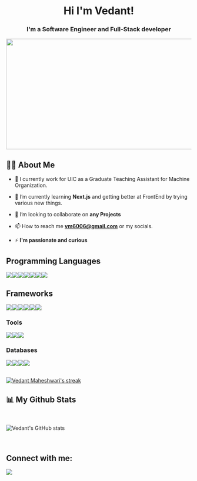 <h1 align="center">Hi I'm Vedant!</h1>
<h3 align="center">I'm a Software Engineer and Full-Stack developer</h3>

<div align="center">
  <img src="https://media.tenor.com/mg-Ruc_ndBsAAAAC/relax-anime.gif" width="600" height="300"/>
</div>


## 🙋‍♂️ About Me

- 💼 I currently work for UIC as a Graduate Teaching Assistant for Machine Organization.

- 🌱 I’m currently learning **Next.js** and getting better at FrontEnd by trying various new things.

- 🤝 I’m looking to collaborate on **any Projects**

- 📫 How to reach me **vm6006@gmail.com** or my socials.

- ⚡ **I'm passionate and curious**

## Programming Languages

<p style="display:flex;flex-direction:row"> 
     <img src= "https://img.shields.io/badge/javascript-%23323330.svg?style=for-the-badge&logo=javascript&logoColor=%23F7DF1E" />
     <img src="https://img.shields.io/badge/typescript-%23007ACC.svg?style=for-the-badge&logo=typescript&logoColor=white" />
     <img src="https://img.shields.io/badge/python-3670A0?style=for-the-badge&logo=python&logoColor=ffdd54" /> 
     <img src="https://img.shields.io/badge/java-%23ED8B00.svg?style=for-the-badge&logo=java&logoColor=white" />
     <img src="https://img.shields.io/badge/html5-%23E34F26.svg?style=for-the-badge&logo=html5&logoColor=white" />
     <img src"https://img.shields.io/badge/html-%23E34F26.svg?style=for-the-badge&logo=html5&logoColor=white" />
     <img src="https://img.shields.io/badge/css3-%231572B6.svg?style=for-the-badge&logo=css3&logoColor=white" />
     <img src="https://img.shields.io/badge/c-%2300599C.svg?style=for-the-badge&logo=c&logoColor=white" />
</p>

## Frameworks

<p style="display:flex;flex-direction:row">
     <img src="https://img.shields.io/badge/react-%2320232a.svg?style=for-the-badge&logo=react&logoColor=%2361DAFB" />
     <img src="https://img.shields.io/badge/node.js-6DA55F?style=for-the-badge&logo=node.js&logoColor=white" />
     <img src="https://img.shields.io/badge/express.js-%23404d59.svg?style=for-the-badge&logo=express&logoColor=%2361DAFB" />
     <img src="https://img.shields.io/badge/bootstrap-%23563D7C.svg?style=for-the-badge&logo=bootstrap&logoColor=white" />
     <img src="https://img.shields.io/badge/jquery-%230769AD.svg?style=for-the-badge&logo=jquery&logoColor=white" />
     <img src="https://img.shields.io/badge/redux-%23593d88.svg?style=for-the-badge&logo=redux&logoColor=white" />
</p>

### Tools

<div style="display:flex;flex-direction:row">
    <img src="https://img.shields.io/badge/git-%23F05033.svg?style=for-the-badge&logo=git&logoColor=white" />
     <img src="https://img.shields.io/badge/Postman-FF6C37?style=for-the-badge&logo=postman&logoColor=white" />
     <img src="https://img.shields.io/badge/Tableau-E97627?style=for-the-badge&logo=Tableau&logoColor=white" />
</div>

### Databases

<div style="display:flex;flex-direction:row">
   <img src="https://img.shields.io/badge/mysql-%2300f.svg?style=for-the-badge&logo=mysql&logoColor=white" />
   <img src="https://img.shields.io/badge/postgres-%23316192.svg?style=for-the-badge&logo=postgresql&logoColor=white" />
   <img src="https://img.shields.io/badge/Supabase-3ECF8E?style=for-the-badge&logo=supabase&logoColor=white" />
   <img src="https://img.shields.io/badge/firebase-ffca28?style=for-the-badge&logo=firebase&logoColor=black" />
</div>
     
<br/>


<p align="left">
    <a href="https://github.com/vedda121/github-readme-streak-stats">
        <img title="🔥 Get streak stats for your profile at git.io/streak-stats" alt="Vedant Maheshwari's streak" src="https://github-readme-streak-stats.herokuapp.com/?user=vedda121&theme=black-ice&hide_border=true&stroke=0000&background=060A0CD0"/>
    </a>
</p>

## 📊 My Github Stats
<br/>

![Vedant's GitHub stats](https://github-readme-stats.vercel.app/api?username=vedda121&count_private=true&theme=github_dark)

  
<!--     <a href="https://github.com/vedda121/github-readme-stats"><img alt="Vedant Maheshwari's Github Stats" src="https://github-readme-stats.vercel.app/api?username=vedda121&show_icons=true&count_private=true&theme=react&hide_border=true&bg_color=0D1117" /> -->
    
    

  <br/>

## Connect with me:
<p align="left">

<a href = "https://www.linkedin.com/in/vedant-mahesh-wari/" target="_blank"><img src="https://img.icons8.com/fluent/48/000000/linkedin.png"/></a>


</p>
